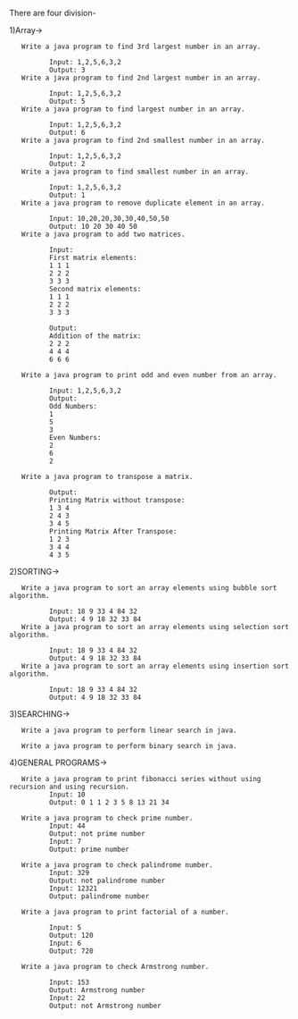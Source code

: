 There are four division-

1)Array->
       
       Write a java program to find 3rd largest number in an array.

              Input: 1,2,5,6,3,2
              Output: 3
       Write a java program to find 2nd largest number in an array.

              Input: 1,2,5,6,3,2
              Output: 5   
       Write a java program to find largest number in an array.

              Input: 1,2,5,6,3,2
              Output: 6
       Write a java program to find 2nd smallest number in an array.

              Input: 1,2,5,6,3,2
              Output: 2
       Write a java program to find smallest number in an array.

              Input: 1,2,5,6,3,2
              Output: 1
       Write a java program to remove duplicate element in an array.

              Input: 10,20,20,30,30,40,50,50
              Output: 10 20 30 40 50 
       Write a java program to add two matrices.

              Input:
              First matrix elements:
              1 1 1
              2 2 2
              3 3 3
              Second matrix elements:
              1 1 1
              2 2 2
              3 3 3
       
              Output:
              Addition of the matrix:
              2 2 2
              4 4 4
              6 6 6

       Write a java program to print odd and even number from an array.

              Input: 1,2,5,6,3,2
              Output:
              Odd Numbers:
              1
              5
              3
              Even Numbers:
              2
              6
              2

       Write a java program to transpose a matrix.

              Output:
              Printing Matrix without transpose:
              1 3 4 
              2 4 3 
              3 4 5 
              Printing Matrix After Transpose:
              1 2 3 
              3 4 4 
              4 3 5 


2)SORTING->

       Write a java program to sort an array elements using bubble sort algorithm.

              Input: 18 9 33 4 84 32
              Output: 4 9 18 32 33 84
       Write a java program to sort an array elements using selection sort algorithm.

              Input: 18 9 33 4 84 32
              Output: 4 9 18 32 33 84
       Write a java program to sort an array elements using insertion sort algorithm.

              Input: 18 9 33 4 84 32
              Output: 4 9 18 32 33 84

3)SEARCHING->

       Write a java program to perform linear search in java.

       Write a java program to perform binary search in java.

4)GENERAL PROGRAMS->

       Write a java program to print fibonacci series without using recursion and using recursion.
              Input: 10
              Output: 0 1 1 2 3 5 8 13 21 34

       Write a java program to check prime number.
              Input: 44
              Output: not prime number
              Input: 7
              Output: prime number
       
       Write a java program to check palindrome number.
              Input: 329
              Output: not palindrome number
              Input: 12321
              Output: palindrome number
       
       Write a java program to print factorial of a number.

              Input: 5
              Output: 120
              Input: 6
              Output: 720
       
       Write a java program to check Armstrong number.

              Input: 153
              Output: Armstrong number
              Input: 22
              Output: not Armstrong number



















